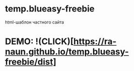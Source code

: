 # temp.blueasy-freebie
html-шаблон частного сайта

# DEMO: !(CLICK)[https://ra-naun.github.io/temp.blueasy-freebie/dist]
